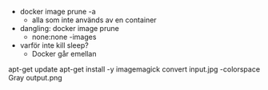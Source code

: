 
- docker image prune -a
  - alla som inte används av en container
- dangling: docker image prune
  - none:none -images
- varför inte kill sleep?
  - Docker går emellan

apt-get update
apt-get install -y imagemagick
convert input.jpg -colorspace Gray output.png
